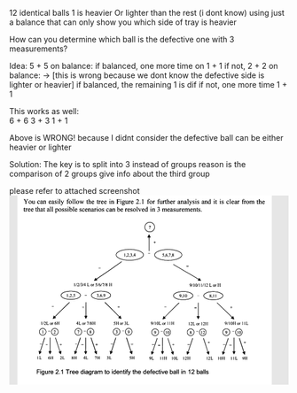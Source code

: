 12 identical balls
1 is heavier Or lighter than the rest (i dont know)
using just a balance that can only show you which side of tray is heavier

How can you determine which ball is the defective one with 3 measurements?

Idea:
5 + 5 on balance:
if balanced, one more time on 1 + 1
if not, 2 + 2 on balance: -> [this is wrong because we dont know the defective side is lighter or heavier]
    if balanced, the remaining 1 is dif
    if not, one more time 1 + 1
    
This works as well:    
6 + 6
3 + 3
1 + 1

Above is WRONG! because I didnt consider the defective ball can be either heavier or lighter

Solution:
The key is to split into 3 instead of groups
reason is the comparison of 2 groups give info about the third group

please refer to attached screenshot
![alt text](defective_ball_analysis.PNG "Analysis")

